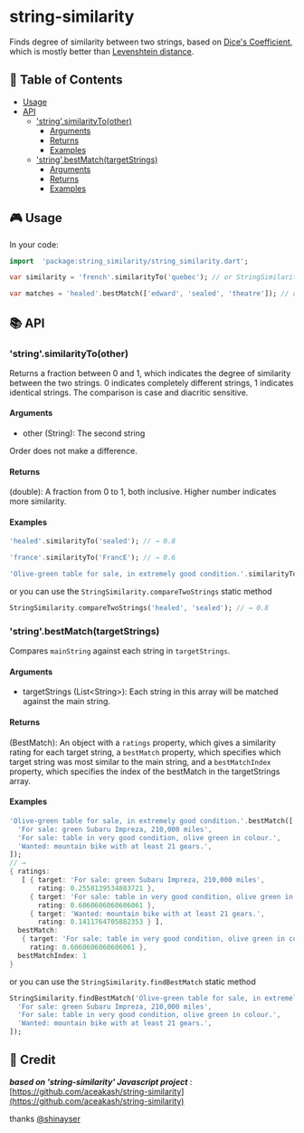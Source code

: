 # string-similarity

Finds degree of similarity between two strings, based on [Dice's Coefficient](https://en.wikipedia.org/wiki/S%C3%B8rensen%E2%80%93Dice_coefficient), which is mostly better than [Levenshtein distance](https://en.wikipedia.org/wiki/Levenshtein_distance).

## :page_facing_up: Table of Contents

- [Usage](#usage)
- [API](#api)
  - ['string'.similarityTo(other)](#stringsimilarityToother)
    - [Arguments](#arguments)
    - [Returns](#returns)
    - [Examples](#examples)
  - ['string'.bestMatch(targetStrings)](#stringbestMatchtargetStrings)
    - [Arguments](#arguments-1)
    - [Returns](#returns-1)
    - [Examples](#examples-1)

## :video_game: Usage

In your code:

```dart
import  'package:string_similarity/string_similarity.dart';

var similarity = 'french'.similarityTo('quebec'); // or StringSimilarity.compareTwoStrings('french', 'quebec');

var matches = 'healed'.bestMatch(['edward', 'sealed', 'theatre']); // or StringSimilarity.findBestMatch('healed', ['edward', 'sealed', 'theatre']);
```

## :books: API

### 'string'.similarityTo(other)

Returns a fraction between 0 and 1, which indicates the degree of similarity between the two strings. 0 indicates completely different strings, 1 indicates identical strings. The comparison is case and diacritic sensitive.

#### Arguments

- other (String): The second string

Order does not make a difference.

#### Returns

(double): A fraction from 0 to 1, both inclusive. Higher number indicates more similarity.

#### Examples

```dart
'healed'.similarityTo('sealed'); // → 0.8

'france'.similarityTo('FrancE'); // → 0.6

'Olive-green table for sale, in extremely good condition.'.similarityTo('For sale: table in very good  condition, olive green in colour.'); // → 0.6060606060606061
```

or you can use the `StringSimilarity.compareTwoStrings` static method

```dart
StringSimilarity.compareTwoStrings('healed', 'sealed'); // → 0.8
```

### 'string'.bestMatch(targetStrings)

Compares `mainString` against each string in `targetStrings`.

#### Arguments

- targetStrings (List\<String\>): Each string in this array will be matched against the main string.

#### Returns

(BestMatch): An object with a `ratings` property, which gives a similarity rating for each target string, a `bestMatch` property, which specifies which target string was most similar to the main string, and a `bestMatchIndex` property, which specifies the index of the bestMatch in the targetStrings array.

#### Examples

```dart
'Olive-green table for sale, in extremely good condition.'.bestMatch([
  'For sale: green Subaru Impreza, 210,000 miles',
  'For sale: table in very good condition, olive green in colour.',
  'Wanted: mountain bike with at least 21 gears.',
]);
// →
{ ratings:
   [ { target: 'For sale: green Subaru Impreza, 210,000 miles',
       rating: 0.2558139534883721 },
     { target: 'For sale: table in very good condition, olive green in colour.',
       rating: 0.6060606060606061 },
     { target: 'Wanted: mountain bike with at least 21 gears.',
       rating: 0.1411764705882353 } ],
  bestMatch:
   { target: 'For sale: table in very good condition, olive green in colour.',
     rating: 0.6060606060606061 },
  bestMatchIndex: 1
}
```

or you can use the `StringSimilarity.findBestMatch` static method

```dart
StringSimilarity.findBestMatch('Olive-green table for sale, in extremely good condition.', [
  'For sale: green Subaru Impreza, 210,000 miles',
  'For sale: table in very good condition, olive green in colour.',
  'Wanted: mountain bike with at least 21 gears.',
]);
```

## :crystal_ball: Credit

**_based on 'string-similarity' Javascript project_** : [https://github.com/aceakash/string-similarity](https://github.com/aceakash/string-similarity)

thanks [@shinayser](https://github.com/shinayser)
